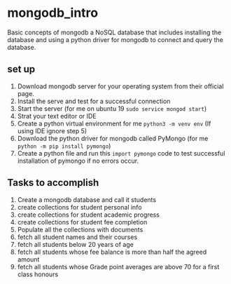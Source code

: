 # mongodb_intro
Basic concepts of mongodb a NoSQL database that includes installing the database and using a python driver for mongodb to connect and query the database.
## set up
1. Download mongodb server for your operating system from their official page.
2. Install the serve and test for a successful connection
3. Start the server (for me on ubuntu 19 `sudo service mongod start`)
4. Strat your text editor or IDE
5. Create a python virtual environment for me `python3 -m venv env` (If using IDE ignore step 5)
6. Download the python driver for mongodb called PyMongo (for me `python -m pip install pymongo`)
7. Create a python file and run this `import pymongo` code to test successful installation of pymongo if no errors       occur.


## Tasks to accomplish
1. Create a mongodb database and call it students
2. create collections for student personal info
3. create collections for student academic progress
4. create collections for student fee completion 
5. Populate all the collections with documents
6. fetch all student names and their courses
7. fetch all students below 20 years of age
8. fetch all students whose fee balance is more than half the agreed amount
9. fetch all students whose Grade point averages are above 70 for a first class honours